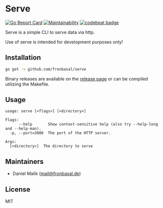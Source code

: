 # Serve
[![Go Report Card](https://goreportcard.com/badge/github.com/fronbasal/serve)](https://goreportcard.com/report/github.com/fronbasal/serve)
[![Maintainability](https://api.codeclimate.com/v1/badges/fccfa711a959c2efef3d/maintainability)](https://codeclimate.com/github/fronbasal/serve/maintainability)
[![codebeat badge](https://codebeat.co/badges/6aabbecf-5cdf-4ef3-b751-db975182dbcb)](https://codebeat.co/projects/github-com-fronbasal-serve-master)


Serve is a simple CLI to serve data via http.

Use of serve is intended for development purposes only!

## Installation
```bash
go get -v github.com/fronbasal/serve
``` 

Binary releases are available on the [release page](https://github.com/fronbasal/serve/releases) or can be compiled utilizing the Makefile.

## Usage
```
usage: serve [<flags>] [<directory>]

Flags:
      --help       Show context-sensitive help (also try --help-long and --help-man).
  -p, --port=3000  The port of the HTTP server.

Args:
  [<directory>]  The directory to serve
```

## Maintainers

- Daniel Malik (mail@fronbasal.de)

## License

MIT

